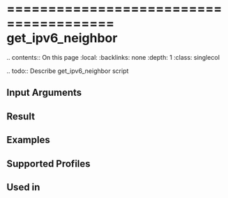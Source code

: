 

=======================================
get_ipv6_neighbor
=======================================

.. contents:: On this page
    :local:
    :backlinks: none
    :depth: 1
    :class: singlecol

.. todo::
    Describe get_ipv6_neighbor script

Input Arguments
---------------

Result
------

Examples
--------

Supported Profiles
------------------

Used in
-------
